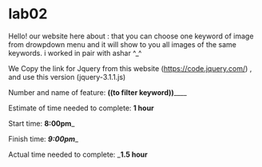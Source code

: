 # lab02
Hello!
our website here about :
that you can choose one keyword of image from drowpdown menu and it will show to you all images of the same keywords.
i worked in pair with ashar ^_^


We Copy the link for Jquery from this website (https://code.jquery.com/) , and use this version (jquery-3.1.1.js)




Number and name of feature: ____((to filter keyword))________


Estimate of time needed to complete: __1 hour__


Start time: ____8:00pm_____

Finish time: ___9:00pm____

Actual time needed to complete: ___1.5 hour__
